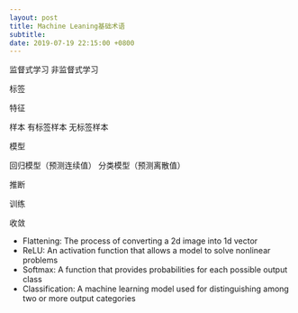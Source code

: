 ```yaml
---
layout: post
title: Machine Leaning基础术语
subtitle: 
date: 2019-07-19 22:15:00 +0800
---
```


监督式学习 非监督式学习

标签

特征

样本 有标签样本 无标签样本

模型

回归模型（预测连续值） 分类模型（预测离散值）

推断

训练

收敛

- Flattening: The process of converting a 2d image into 1d vector
- ReLU: An activation function that allows a model to solve nonlinear problems
- Softmax: A function that provides probabilities for each possible output class
- Classification: A machine learning model used for distinguishing among two or more output categories

